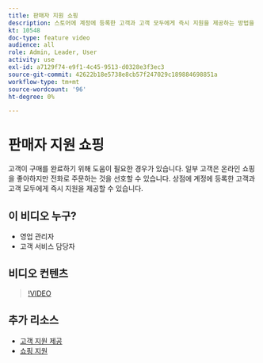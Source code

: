 ```yaml
---
title: 판매자 지원 쇼핑
description: 스토어에 계정에 등록한 고객과 고객 모두에게 즉시 지원을 제공하는 방법을 알아봅니다.
kt: 10548
doc-type: feature video
audience: all
role: Admin, Leader, User
activity: use
exl-id: a7129f74-e9f1-4c45-9513-d0328e3f3ec3
source-git-commit: 42622b18e5738e8cb57f247029c189884698851a
workflow-type: tm+mt
source-wordcount: '96'
ht-degree: 0%

---
```


# 판매자 지원 쇼핑

고객이 구매를 완료하기 위해 도움이 필요한 경우가 있습니다. 일부 고객은 온라인 쇼핑을 좋아하지만 전화로 주문하는 것을 선호할 수 있습니다. 상점에 계정에 등록한 고객과 고객 모두에게 즉시 지원을 제공할 수 있습니다.

## 이 비디오 누구?

- 영업 관리자
- 고객 서비스 담당자

## 비디오 컨텐츠

>[!VIDEO](https://video.tv.adobe.com/v/343662?quality=12&learn=on)

## 추가 리소스

- [고객 지원 제공](https://docs.magento.com/user-guide/customers/login-as-customer.html)
- [쇼핑 지원](https://docs.magento.com/user-guide/sales/shopping-assistance.html)
